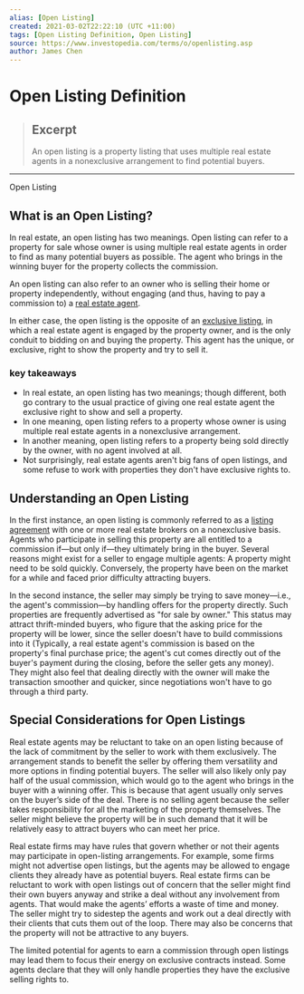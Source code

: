 ```yaml
---
alias: [Open Listing]
created: 2021-03-02T22:22:10 (UTC +11:00)
tags: [Open Listing Definition, Open Listing]
source: https://www.investopedia.com/terms/o/openlisting.asp
author: James Chen
---
```


# Open Listing Definition

> ## Excerpt
> An open listing is a property listing that uses multiple real estate agents in a nonexclusive arrangement to find potential buyers.

---

Open Listing
## What is an Open Listing?

In real estate, an open listing has two meanings. Open listing can refer to a property for sale whose owner is using multiple real estate agents in order to find as many potential buyers as possible. The agent who brings in the winning buyer for the property collects the commission.

An open listing can also refer to an owner who is selling their home or property independently, without engaging (and thus, having to pay a commission to) a [real estate agent](https://www.investopedia.com/terms/r/realestateagent.asp).

In either case, the open listing is the opposite of an [exclusive listing](https://www.investopedia.com/terms/e/exclusive-listing.asp), in which a real estate agent is engaged by the property owner, and is the only conduit to bidding on and buying the property. This agent has the unique, or exclusive, right to show the property and try to sell it.

### key takeaways

-   In real estate, an open listing has two meanings; though different, both go contrary to the usual practice of giving one real estate agent the exclusive right to show and sell a property.
-   In one meaning, open listing refers to a property whose owner is using multiple real estate agents in a nonexclusive arrangement.
-   In another meaning, open listing refers to a property being sold directly by the owner, with no agent involved at all.
-   Not surprisingly, real estate agents aren't big fans of open listings, and some refuse to work with properties they don't have exclusive rights to.

## Understanding an Open Listing

In the first instance, an open listing is commonly referred to as a [listing agreement](https://www.investopedia.com/terms/l/listing-agreement.asp) with one or more real estate brokers on a nonexclusive basis. Agents who participate in selling this property are all entitled to a commission if—but only if—they ultimately bring in the buyer. Several reasons might exist for a seller to engage multiple agents: A property might need to be sold quickly. Conversely, the property have been on the market for a while and faced prior difficulty attracting buyers.

In the second instance, the seller may simply be trying to save money—i.e., the agent's commission—by handling offers for the property directly. Such properties are frequently advertised as "for sale by owner." This status may attract thrift-minded buyers, who figure that the asking price for the property will be lower, since the seller doesn't have to build commissions into it (Typically, a real estate agent's commission is based on the property's final purchase price; the agent's cut comes directly out of the buyer's payment during the closing, before the seller gets any money). They might also feel that dealing directly with the owner will make the transaction smoother and quicker, since negotiations won't have to go through a third party.

## Special Considerations for Open Listings

Real estate agents may be reluctant to take on an open listing because of the lack of commitment by the seller to work with them exclusively. The arrangement stands to benefit the seller by offering them versatility and more options in finding potential buyers. The seller will also likely only pay half of the usual commission, which would go to the agent who brings in the buyer with a winning offer. This is because that agent usually only serves on the buyer’s side of the deal. There is no selling agent because the seller takes responsibility for all the marketing of the property themselves. The seller might believe the property will be in such demand that it will be relatively easy to attract buyers who can meet her price.

Real estate firms may have rules that govern whether or not their agents may participate in open-listing arrangements. For example, some firms might not advertise open listings, but the agents may be allowed to engage clients they already have as potential buyers. Real estate firms can be reluctant to work with open listings out of concern that the seller might find their own buyers anyway and strike a deal without any involvement from agents. That would make the agents’ efforts a waste of time and money. The seller might try to sidestep the agents and work out a deal directly with their clients that cuts them out of the loop. There may also be concerns that the property will not be attractive to any buyers.

The limited potential for agents to earn a commission through open listings may lead them to focus their energy on exclusive contracts instead. Some agents declare that they will only handle properties they have the exclusive selling rights to.
